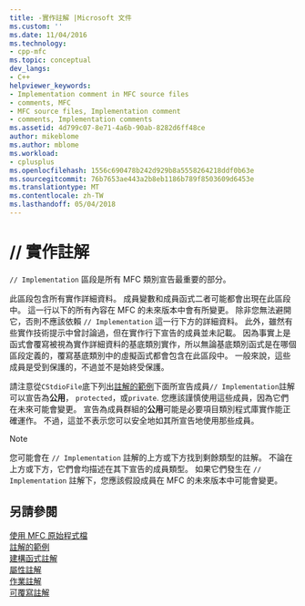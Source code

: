 ```yaml
---
title: -實作註解 |Microsoft 文件
ms.custom: ''
ms.date: 11/04/2016
ms.technology:
- cpp-mfc
ms.topic: conceptual
dev_langs:
- C++
helpviewer_keywords:
- Implementation comment in MFC source files
- comments, MFC
- MFC source files, Implementation comment
- comments, Implementation comments
ms.assetid: 4d799c07-8e71-4a6b-90ab-8282d6ff48ce
author: mikeblome
ms.author: mblome
ms.workload:
- cplusplus
ms.openlocfilehash: 1556c690478b242d929b8a5558264218ddf0b63e
ms.sourcegitcommit: 76b7653ae443a2b8eb1186b789f8503609d6453e
ms.translationtype: MT
ms.contentlocale: zh-TW
ms.lasthandoff: 05/04/2018
---
```

# <a name="-implementation-comment"></a>// 實作註解
`// Implementation` 區段是所有 MFC 類別宣告最重要的部分。  
  
 此區段包含所有實作詳細資料。 成員變數和成員函式二者可能都會出現在此區段中。 這一行以下的所有內容在 MFC 的未來版本中會有所變更。 除非您無法避開它，否則不應該依賴 `// Implementation` 這一行下方的詳細資料。 此外，雖然有些實作技術提示中曾討論過，但在實作行下宣告的成員並未記載。 因為事實上是函式會覆寫被視為實作詳細資料的基底類別實作，所以無論基底類別函式是在哪個區段定義的，覆寫基底類別中的虛擬函式都會包含在此區段中。 一般來說，這些成員是受到保護的，不過並不是始終受保護。  
  
 請注意從`CStdioFile`底下列出[註解的範例](../mfc/an-example-of-the-comments.md)下面所宣告成員`// Implementation`註解可以宣告為**公用**， `protected`，或`private`. 您應該謹慎使用這些成員，因為它們在未來可能會變更。 宣告為成員群組的**公用**可能是必要項目類別程式庫實作能正確運作。 不過，這並不表示您可以安全地如其所宣告地使用那些成員。  
  
> [!NOTE]
>  您可能會在 `// Implementation` 註解的上方或下方找到剩餘類型的註解。 不論在上方或下方，它們會均描述在其下宣告的成員類型。 如果它們發生在 `// Implementation` 註解下，您應該假設成員在 MFC 的未來版本中可能會變更。  
  
## <a name="see-also"></a>另請參閱  
 [使用 MFC 原始程式檔](../mfc/using-the-mfc-source-files.md)   
 [註解的範例](../mfc/an-example-of-the-comments.md)   
 [建構函式註解](../mfc/decrement-constructors-comment.md)   
 [屬性註解](../mfc/decrement-attributes-comment.md)   
 [作業註解](../mfc/decrement-operations-comment.md)   
 [可覆寫註解](../mfc/decrement-overridables-comment.md)

